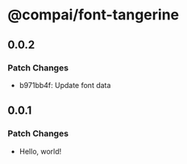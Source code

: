# @compai/font-tangerine

## 0.0.2

### Patch Changes

- b971bb4f: Update font data

## 0.0.1

### Patch Changes

- Hello, world!
